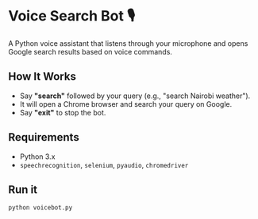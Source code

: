# Voice Search Bot 🎙️

A Python voice assistant that listens through your microphone and opens Google search results based on voice commands.

## How It Works
- Say **"search"** followed by your query (e.g., "search Nairobi weather").
- It will open a Chrome browser and search your query on Google.
- Say **"exit"** to stop the bot.

## Requirements
- Python 3.x
- `speechrecognition`, `selenium`, `pyaudio`, `chromedriver`

## Run it
```bash
python voicebot.py
